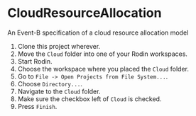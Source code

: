 # CloudResourceAllocation
An Event-B specification of a cloud resource allocation model

1. Clone this project wherever.
2. Move the `Cloud` folder into one of your Rodin workspaces.
3. Start Rodin.
4. Choose the workspace where you placed the `Cloud` folder.
5. Go to `File -> Open Projects from File System...`.
6. Choose `Directory...`.
7. Navigate to the `Cloud` folder.
8. Make sure the checkbox left of `Cloud` is checked.
9. Press `Finish`.
